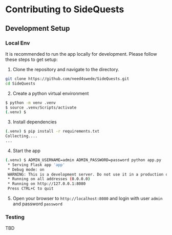 # Contributing to SideQuests

## Development Setup

### Local Env

It is recommended to run the app locally for development. Please follow these steps to get setup:

1. Clone the repository and navigate to the directory.

  ```sh
  git clone https://github.com/need4swede/SideQuests.git
  cd SideQuests
  ```

2. Create a python virtual environment

  ```sh
  $ python -m venv .venv
  $ source .venv/Scripts/activate
  (.venv) $
  ```

3. Install dependencies

  ```sh
  (.venv) $ pip install -r requirements.txt
  Collecting....
  ...
  ```

4. Start the app

  ```sh
  (.venv) $ ADMIN_USERNAME=admin ADMIN_PASSWORD=password python app.py
   * Serving Flask app 'app'
   * Debug mode: on
   WARNING: This is a development server. Do not use it in a production deployment. Use a production WSGI server instead.
   * Running on all addresses (0.0.0.0)
   * Running on http://127.0.0.1:8080
   Press CTRL+C to quit
  ```

5. Open your browser to `http://localhost:8080` and login with user `admin` and password `password`

### Testing

TBD